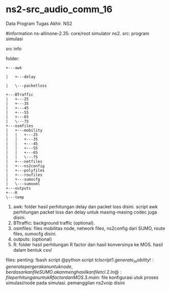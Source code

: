 # ns2-src_audio_comm_16
Data Program Tugas Akhir. NS2

#information
ns-allinone-2.35: core/root simulator ns2. 
src: program simulasi

src info

folder:

    +---awk

    |   +---delay

    |   \---packetloss

    +---BTraffic
    |   +---25
    |   +---35
    |   +---45
    |   +---55
    |   +---65
    |   \---75
    +---osmfiles
    |   +---mobility
    |   |   +---25
    |   |   +---35
    |   |   +---45
    |   |   +---55
    |   |   +---65
    |   |   \---75
    |   +---netfiles
    |   +---ns2config
    |   +---polyfiles
    |   +---roufiles
    |   +---sumocfg
    |   \---sumoxml
    +---outputs
    +---R
    \---temp

1. awk: folder hasil perhitungan delay dan packet loss disini. script awk perhitungan packet loss dan delay untuk masing-masing codec juga disini.
2. BTtraffic: background traffic (optional).
3. osmfiles: files mobilitas node, network files, ns2config dari SUMO, route files, sumocfg disini.
4. outputs: (optional)
5. R: folder hasil perhitungan R factor dan hasil konversinya ke MOS. hasil dalam bentuk csv/

files:
    penting:
    !bash script
    @python script
    $tcl script
        1. generate_mobility!: generate pergerakan untuk node, 
berdasarkan file SUMO. akan menghasilkan file tcl.
        2. ln@: file perhitungan untuk R factor dan MOS.
        3. main$: file konfigurasi utuk proses simulasi/node pada 
simulasi. pemanggilan ns2voip disini
